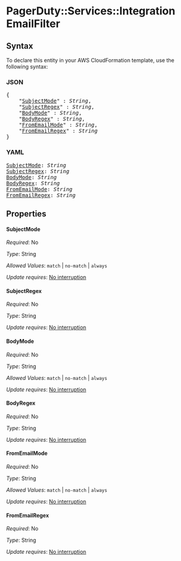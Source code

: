 # PagerDuty::Services::Integration EmailFilter

## Syntax

To declare this entity in your AWS CloudFormation template, use the following syntax:

### JSON

<pre>
{
    "<a href="#subjectmode" title="SubjectMode">SubjectMode</a>" : <i>String</i>,
    "<a href="#subjectregex" title="SubjectRegex">SubjectRegex</a>" : <i>String</i>,
    "<a href="#bodymode" title="BodyMode">BodyMode</a>" : <i>String</i>,
    "<a href="#bodyregex" title="BodyRegex">BodyRegex</a>" : <i>String</i>,
    "<a href="#fromemailmode" title="FromEmailMode">FromEmailMode</a>" : <i>String</i>,
    "<a href="#fromemailregex" title="FromEmailRegex">FromEmailRegex</a>" : <i>String</i>
}
</pre>

### YAML

<pre>
<a href="#subjectmode" title="SubjectMode">SubjectMode</a>: <i>String</i>
<a href="#subjectregex" title="SubjectRegex">SubjectRegex</a>: <i>String</i>
<a href="#bodymode" title="BodyMode">BodyMode</a>: <i>String</i>
<a href="#bodyregex" title="BodyRegex">BodyRegex</a>: <i>String</i>
<a href="#fromemailmode" title="FromEmailMode">FromEmailMode</a>: <i>String</i>
<a href="#fromemailregex" title="FromEmailRegex">FromEmailRegex</a>: <i>String</i>
</pre>

## Properties

#### SubjectMode

_Required_: No

_Type_: String

_Allowed Values_: <code>match</code> | <code>no-match</code> | <code>always</code>

_Update requires_: [No interruption](https://docs.aws.amazon.com/AWSCloudFormation/latest/UserGuide/using-cfn-updating-stacks-update-behaviors.html#update-no-interrupt)

#### SubjectRegex

_Required_: No

_Type_: String

_Update requires_: [No interruption](https://docs.aws.amazon.com/AWSCloudFormation/latest/UserGuide/using-cfn-updating-stacks-update-behaviors.html#update-no-interrupt)

#### BodyMode

_Required_: No

_Type_: String

_Allowed Values_: <code>match</code> | <code>no-match</code> | <code>always</code>

_Update requires_: [No interruption](https://docs.aws.amazon.com/AWSCloudFormation/latest/UserGuide/using-cfn-updating-stacks-update-behaviors.html#update-no-interrupt)

#### BodyRegex

_Required_: No

_Type_: String

_Update requires_: [No interruption](https://docs.aws.amazon.com/AWSCloudFormation/latest/UserGuide/using-cfn-updating-stacks-update-behaviors.html#update-no-interrupt)

#### FromEmailMode

_Required_: No

_Type_: String

_Allowed Values_: <code>match</code> | <code>no-match</code> | <code>always</code>

_Update requires_: [No interruption](https://docs.aws.amazon.com/AWSCloudFormation/latest/UserGuide/using-cfn-updating-stacks-update-behaviors.html#update-no-interrupt)

#### FromEmailRegex

_Required_: No

_Type_: String

_Update requires_: [No interruption](https://docs.aws.amazon.com/AWSCloudFormation/latest/UserGuide/using-cfn-updating-stacks-update-behaviors.html#update-no-interrupt)


